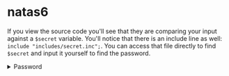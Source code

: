 # natas6

If you view the source code you'll see that they are comparing your input against a `$secret` variable. You'll notice that there is an include line as well: `include "includes/secret.inc";`. You can access that file directly to find `$secret` and input it yourself to find the password.

<details>
  <summary>Password</summary>
  ```
  7z3hEENjQtflzgnT29q7wAvMNfZdh0i9
  ```
</details>